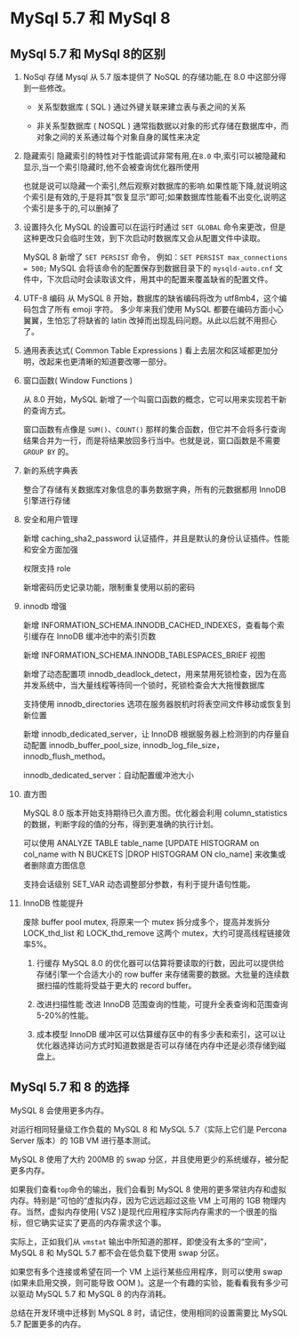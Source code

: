 # MySql 5.7 和 MySql 8

## MySql 5.7 和 MySql 8的区别

1. NoSql 存储
    Mysql 从 5.7 版本提供了 NoSQL 的存储功能,在 8.0 中这部分得到一些修改。

    - 关系型数据库 ( SQL )
        通过外键关联来建立表与表之间的关系

    - 非关系型数据库 ( NOSQL )
        通常指数据以对象的形式存储在数据库中，而对象之间的关系通过每个对象自身的属性来决定

2. 隐藏索引
    隐藏索引的特性对于性能调试非常有用,在`8.0` 中,索引可以被隐藏和显示,当一个索引隐藏时,他不会被查询优化器所使用
    
    也就是说可以隐藏一个索引,然后观察对数据库的影响.如果性能下降,就说明这个索引是有效的,于是将其”恢复显示”即可;如果数据库性能看不出变化,说明这个索引是多于的,可以删掉了

3. 设置持久化
    MySQL 的设置可以在运行时通过 `SET GLOBAL` 命令来更改，但是这种更改只会临时生效，到下次启动时数据库又会从配置文件中读取。
    
    MySQL 8 新增了 `SET PERSIST` 命令，
    例如：`SET PERSIST max_connections = 500;`
    MySQL 会将该命令的配置保存到数据目录下的 `mysqld-auto.cnf` 文件中，下次启动时会读取该文件，用其中的配置来覆盖缺省的配置文件。

4. UTF-8 编码
    从 MySQL 8 开始，数据库的缺省编码将改为 utf8mb4，这个编码包含了所有 emoji 字符。
    多少年来我们使用 MySQL 都要在编码方面小心翼翼，生怕忘了将缺省的 latin 改掉而出现乱码问题。从此以后就不用担心了。

5. 通用表表达式( Common Table Expressions )
    看上去层次和区域都更加分明，改起来也更清晰的知道要改哪一部分。

6. 窗口函数( Window Functions )

    从 8.0 开始，MySQL 新增了一个叫窗口函数的概念，它可以用来实现若干新的查询方式。

    窗口函数有点像是 `SUM()`、`COUNT()` 那样的集合函数，但它并不会将多行查询结果合并为一行，而是将结果放回多行当中。也就是说，窗口函数是不需要 `GROUP BY` 的。

7. 新的系统字典表

    整合了存储有关数据库对象信息的事务数据字典，所有的元数据都用 InnoDB 引擎进行存储

8. 安全和用户管理

    新增 caching_sha2_password 认证插件，并且是默认的身份认证插件。性能和安全方面加强

    权限支持 role

    新增密码历史记录功能，限制重复使用以前的密码

9. innodb 增强

    新增 INFORMATION_SCHEMA.INNODB_CACHED_INDEXES，查看每个索引缓存在 InnoDB 缓冲池中的索引页数

    新增 INFORMATION_SCHEMA.INNODB_TABLESPACES_BRIEF 视图

    新增了动态配置项 innodb_deadlock_detect，用来禁用死锁检查，因为在高并发系统中，当大量线程等待同一个锁时，死锁检查会大大拖慢数据库

    支持使用 innodb_directories 选项在服务器脱机时将表空间文件移动或恢复到新位置

    新增 innodb_dedicated_server，让 InnoDB 根据服务器上检测到的内存量自动配置 innodb_buffer_pool_size,  innodb_log_file_size，innodb_flush_method。

    innodb_dedicated_server：自动配置缓冲池大小

10. 直方图

    MySQL 8.0 版本开始支持期待已久直方图。优化器会利用 column_statistics 的数据，判断字段的值的分布，得到更准确的执行计划。

    可以使用 ANALYZE TABLE table_name [UPDATE HISTOGRAM on col_name with N BUCKETS |DROP HISTOGRAM ON clo_name] 来收集或者删除直方图信息

    支持会话级别 SET_VAR 动态调整部分参数，有利于提升语句性能。

11. InnoDB 性能提升

    废除 buffer pool mutex, 将原来一个 mutex 拆分成多个，提高并发拆分 LOCK_thd_list 和 LOCK_thd_remove 这两个 mutex，大约可提高线程链接效率5%。

    1. 行缓存
    MySQL 8.0 的优化器可以估算将要读取的行数，因此可以提供给存储引擎一个合适大小的 row buffer 来存储需要的数据。大批量的连续数据扫描的性能将受益于更大的 record buffer。

    2. 改进扫描性能
    改进 InnoDB 范围查询的性能，可提升全表查询和范围查询 5-20%的性能。

    3. 成本模型
    InnoDB 缓冲区可以估算缓存区中的有多少表和索引，这可以让优化器选择访问方式时知道数据是否可以存储在内存中还是必须存储到磁盘上。


## MySql 5.7 和 8 的选择

MySQL 8 会使用更多内存。

对运行相同轻量级工作负载的 MySQL 8 和 MySQL 5.7（实际上它们是 Percona Server 版本）的 1GB VM 进行基本测试。

MySQL 8 使用了大约 200MB 的 swap 分区，并且使用更少的系统缓存，被分配更多内存。

如果我们查看`top`命令的输出，我们会看到 MySQL 8 使用的更多常驻内存和虚拟内存。特别是“可怕的”虚拟内存，因为它远远超过这些 VM 上可用的 1GB 物理内存。当然，虚拟内存使用( VSZ )是现代应用程序实际内存需求的一个很差的指标，但它确实证实了更高的内存需求这个事。

实际上，正如我们从 `vmstat` 输出中所知道的那样，即使没有太多的“空间”，MySQL 8 和 MySQL 5.7 都不会在低负载下使用 swap 分区。

如果您有多个连接或希望在同一个 VM 上运行某些应用程序，则可以使用 swap (如果未启用交换，则可能导致 OOM )。这是一个有趣的实验，能看看我有多少可以驱动 MySQL 5.7 和 MySQL 8 的内存消耗。

总结在开发环境中迁移到 MySQL 8 时，请记住，使用相同的设置需要比 MySQL 5.7 配置更多的内存。